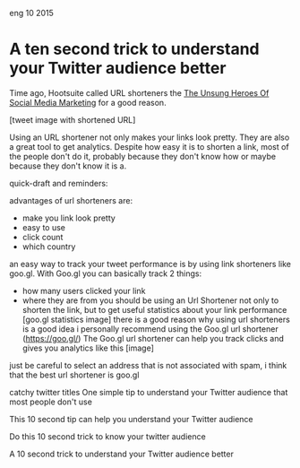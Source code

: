 <permalink>eng</permalink>
<month>10</month>
<year>2015</year>

# A ten second trick to understand your Twitter audience better

Time ago, Hootsuite called URL shorteners the [The Unsung Heroes Of Social Media Marketing](https://goo.gl/W9IQKX) for a good reason.

<hidden>[tweet image with shortened URL]</hidden>

Using an URL shortener not only makes your links look pretty. They are also a great tool to get analytics.
<hidden>Despite how easy it is to shorten a link, most of the people don't do it, probably because they don't know how or maybe because they don't know it is a.</hidden>

<hidden>
quick-draft and reminders: 

advantages of url shorteners are:

 - make you link look pretty
 - easy to use
 - click count
 - which country

an easy way to track your tweet performance is by using link shorteners like goo.gl. With Goo.gl you can basically track 2 things:
- how many users clicked your link
- where they are from
you should be using an Url Shortener not only to shorten the link, but to get useful statistics about your link performance
[goo.gl statistics image]
there is a good reason why using url shorteners is a good idea
i personally recommend using the Goo.gl url shortener (https://goo.gl/)
The Goo.gl url shortener can help you track clicks and gives you analytics like this [image]

just be careful to select an address that is not associated with spam, i think that the best url shortener is goo.gl 


catchy twitter titles
One simple tip to understand your Twitter audience that most people don't use

This 10 second tip can help you understand your Twitter audience

Do this 10 second trick to know your twitter audience

A 10 second trick to understand your Twitter audience better


</hidden>